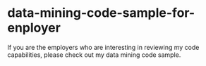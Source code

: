 data-mining-code-sample-for-enployer
=====================================

If you are the employers who are interesting in reviewing my code capabilities, please check out my data mining code sample.
